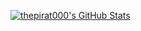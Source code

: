 [![thepirat000's GitHub Stats](https://github-readme-stats.vercel.app/api?username=thepirat000&show_icons=true&include_all_commits=true&theme=buefy&hide=contribs)](https://github.com/thepirat000)

